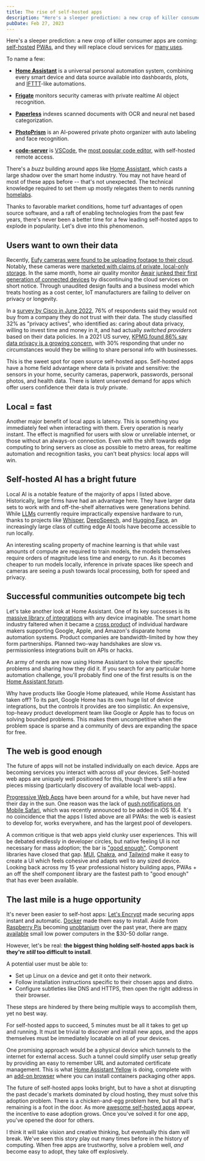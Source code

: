 ```yaml
---
title: The rise of self-hosted apps
description: "Here's a sleeper prediction: a new crop of killer consumer apps are coming: self-hosted PWAs, and they will replace cloud services for many uses."
pubDate: Feb 27, 2023
---
```


Here's a sleeper prediction: a new crop of killer consumer apps are coming: [self-hosted](https://www.reddit.com/r/selfhosted) [PWAs](https://web.dev/progressive-web-apps), and they will replace cloud services for [many uses](https://github.com/Haxxnet/Compose-Examples).

To name a few:

- **[Home Assistant](https://www.home-assistant.io)** is a universal personal automation system, combining every smart device and data source available into dashboards, plots, and [IFTTT](https://ifttt.com)-like automations.

- **[Frigate](https://frigate.video)** monitors security cameras with private realtime AI object recognition.

- **[Paperless](https://docs.paperless-ngx.com)** indexes scanned documents with OCR and neural net based categorization.

- **[PhotoPrism](https://www.photoprism.app)** is an AI-powered private photo organizer with auto labeling and face recognition.

- **[code-server](https://github.com/coder/code-server)** is [VSCode](https://code.visualstudio.com), the [most popular code editor](https://survey.stackoverflow.co/2022/#section-most-popular-technologies-integrated-development-environment), with self-hosted remote access.

There's a _buzz_ building around apps like [Home Assistant](https://www.home-assistant.io), which casts a large shadow over the smart home industry. You may not have heard of most of these apps before -- that's not unexpected. The technical knowledge required to set them up mostly relegates them to nerds running [homelabs](https://www.reddit.com/r/homelab).

Thanks to favorable market conditions, home turf advantages of open source software, and a raft of enabling technologies from the past few years, there's never been a better time for a few leading self-hosted apps to explode in popularity. Let's dive into this phenomenon.

## Users want to own their data

Recently, [Eufy cameras were found to be uploading footage to their cloud](https://www.theverge.com/2022/11/30/23486753/anker-eufy-security-camera-cloud-private-encryption-authentication-storage). Notably, these cameras were [marketed with claims of private, local-only storage](https://www.theverge.com/2022/12/16/23512952/anker-eufy-delete-promises-camera-privacy-encryption-authentication). In the same month, home air quality monitor [Awair junked their first generation of connected devices](https://www.reddit.com/r/Awair/comments/y7i5ku/awair_discontinues_support_for_v1_devices) by discontinuing the cloud services on short notice. Through unaudited design faults and a business model which treats hosting as a cost center, IoT manufacturers are failing to deliver on privacy or longevity.

In a [survey by Cisco in June 2022](https://www.cisco.com/c/dam/en_us/about/doing_business/trust-center/docs/cisco-consumer-privacy-survey-2022.pdf), 76% of respondents said they would not buy from a company they do not trust with their data. The study classified 32% as "privacy actives", who identified as: caring about data privacy, willing to invest time and money in it, and had actually _switched providers_ based on their data policies. In a 2021 US survey, [KPMG found 86% say data privacy is a growing concern](https://advisory.kpmg.us/articles/2021/bridging-the-trust-chasm.html), with 30% responding that under no circumstances would they be willing to share personal info with businesses.

This is the sweet spot for open source self-hosted apps. Self-hosted apps have a home field advantage where data is private and sensitive: the sensors in your home, security cameras, paperwork, passwords, personal photos, and health data. There is latent unserved demand for apps which offer users confidence their data is _truly_ private.

## Local = fast

Another major benefit of local apps is latency. This is something you immediately feel when interacting with them. Every operation is nearly instant. The effect is magnified for users with slow or unreliable internet, or those without an always-on connection. Even with the shift towards edge computing to bring servers as close as possible to metro areas, for realtime automation and recognition tasks, you can't beat physics: local apps will win.

## Self-hosted AI has a bright future

Local AI is a notable feature of the majority of apps I listed above. Historically, large firms have had an advantage here. They have larger data sets to work with and off-the-shelf alternatives were generations behind. While [LLMs](https://blogs.nvidia.com/blog/2023/01/26/what-are-large-language-models-used-for) currently require impractically expensive hardware to run, thanks to projects like [Whisper](https://github.com/openai/whisper), [DeepSpeech](https://github.com/mozilla/DeepSpeech), and [Hugging Face](https://huggingface.co), an increasingly large class of cutting edge AI tools have become accessible to run locally.

An interesting scaling property of machine learning is that while vast amounts of compute are required to train models, the models themselves require orders of magnitude less time and energy to run. As it becomes cheaper to run models locally, inference in private spaces like speech and cameras are seeing a push towards local processing, both for speed and privacy.

## Successful communities outcompete big tech

Let's take another look at Home Assistant. One of its key successes is its [massive library of integrations](https://www.home-assistant.io/integrations) with any device imaginable. The smart home industry faltered when it became a [cross product](https://en.wikipedia.org/wiki/Cross_product) of individual hardware makers supporting Google, Apple, and Amazon's disparate home automation systems. Product companies are bandwidth-limited by how they form partnerships. Planned two-way handshakes are slow vs. permissionless integrations built on APIs or hacks.

An army of nerds are now using Home Assistant to solve their specific problems and sharing how they did it. If you search for any particular home automation challenge, you'll probably find one of the first results is on the [Home Assistant forum](https://community.home-assistant.io).

Why have products like Google Home plateaued, while Home Assistant has taken off? To its part, Google Home has its own huge list of device integrations, but the controls it provides are too simplistic. An expensive, top-heavy product development team like Google or Apple has to focus on solving bounded problems. This makes them uncompetitive when the problem space is sparse and a community of devs are expanding the space for free.

## The web is good enough

The future of apps will not be installed individually on each device. Apps are becoming services you interact with across _all_ your devices. Self-hosted web apps are uniquely well positioned for this, though there's still a few pieces missing (particularly discovery of available local web-apps).

[Progressive Web Apps](https://web.dev/progressive-web-apps) have been around for a while, but have never had their day in the sun. One reason was the lack of [push notifications on Mobile Safari](https://webkit.org/blog/13877/web-push-for-web-apps-on-ios-and-ipados), which was recently announced to be added in iOS 16.4. It's no coincidence that the apps I listed above are all PWAs: the web is easiest to develop for, works everywhere, and has the largest pool of developers.

A common critique is that web apps yield clunky user experiences. This will be debated endlessly in developer circles, but native feeling UI is not necessary for mass adoption; the bar is ["good enough"](https://www.uxforthemasses.com/good-enough-design). Component libraries have closed that gap. [MUI](https://mui.com), [Chakra](https://chakra-ui.com), and [Tailwind](https://tailwindcss.com) make it easy to create a UI which feels cohesive and adapts well to any sized device. Looking back across my 15 year professional history building apps, PWAs + an off the shelf component library are the fastest path to "good enough" that has ever been available.

## The last mile is a huge opportunity

It's never been easier to self-host apps: [Let's Encrypt](https://letsencrypt.org) made securing apps instant and automatic. [Docker](https://www.docker.com) made them easy to install. Aside from [Raspberry Pis](https://www.raspberrypi.org) becoming [unobtanium](https://rpilocator.com) over the past year, there are [many](https://pine64.com) [available](https://rockpi.org) small low power computers in the $30-50 dollar range.

However, let's be real: **the biggest thing holding self-hosted apps back is they're _still_ too difficult to install**.

A potential user must be able to:

- Set up Linux on a device and get it onto their network.
- Follow installation instructions specific to their chosen apps and distro.
- Configure subtleties like DNS and HTTPS, then open the right address in their browser.

These steps are hindered by there being multiple ways to accomplish them, yet no best way.

For self-hosted apps to succeed, 5 minutes must be all it takes to get up and running. It must be trivial to discover and install new apps, and the apps themselves must be immediately locatable on all of your devices.

One promising approach would be a physical device which tunnels to the internet for external access. Such a tunnel could simplify user setup greatly by providing an easy to remember URL and automated certificate management. This is what [Home Assistant Yellow](https://www.home-assistant.io/yellow) is doing, complete with an [add-on browser](https://www.home-assistant.io/addons) where you can install containers packaging other apps.

The future of self-hosted apps looks bright, but to have a shot at disrupting the past decade's markets dominated by cloud hosting, they must solve this adoption problem. There is a chicken-and-egg problem here, but all that's remaining is a foot in the door. As more [awesome self-hosted apps](https://github.com/Haxxnet/Compose-Examples) appear, the incentive to ease adoption grows. Once you've solved it for one app, you've opened the door for others.

I think it will take vision and creative thinking, but eventually this dam will break. We've seen this story play out many times before in the history of computing. When free apps are trustworthy, solve a problem well, _and_ become easy to adopt, they take off explosively.
